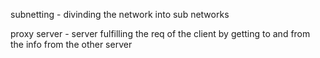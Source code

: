 subnetting - divinding the network into sub networks

proxy server - server fulfilling the req of the client by getting to and from the info from the other server